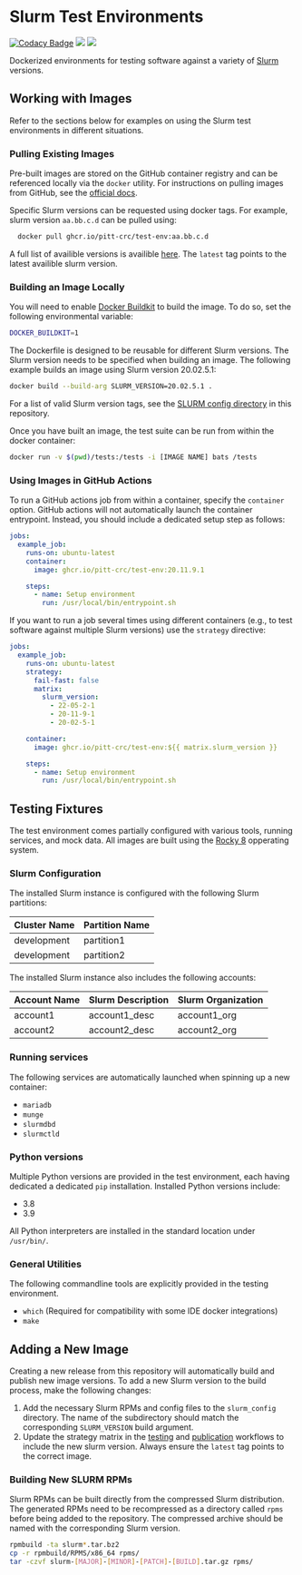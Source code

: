 # Slurm Test Environments

[![Codacy Badge](https://app.codacy.com/project/badge/Grade/86b83c73f89642dfad48f3a9ec1f0b66)](https://app.codacy.com/gh/pitt-crc/Slurm-Test-Environment/dashboard)
[![](https://github.com/pitt-crc/Slurm-Test-Environment/actions/workflows/DockerTest.yml/badge.svg)](https://github.com/pitt-crc/Slurm-Test-Environment/actions/workflows/DockerTest.yml)
[![](https://github.com/pitt-crc/Slurm-Test-Environment/actions/workflows/DockerPublish.yml/badge.svg)](https://github.com/pitt-crc/Slurm-Test-Environment/actions/workflows/DockerPublish.yml)

Dockerized environments for testing software against a variety of [Slurm](https://slurm.schedmd.com/overview.html) versions. 

## Working with Images

Refer to the sections below for examples on using the Slurm test environments in different situations.

### Pulling Existing Images

Pre-built images are stored on the GitHub container registry and can be referenced locally via the `docker` utility.
For instructions on pulling images from GitHub, see the [official docs](https://docs.github.com/en/packages/working-with-a-github-packages-registry/working-with-the-container-registry).

Specific Slurm versions can be requested using docker tags.
For example, slurm version `aa.bb.c.d` can be pulled using:

```bash
  docker pull ghcr.io/pitt-crc/test-env:aa.bb.c.d
```

A full list of availible versions is availible [here](https://github.com/pitt-crc/Slurm-Test-Environment/pkgs/container/test-env).
The `latest` tag points to the latest availible slurm version.

### Building an Image Locally

You will need to enable [Docker Buildkit](https://docs.docker.com/develop/develop-images/build_enhancements/) to build the image.
To do so, set the following environmental variable:

```bash
DOCKER_BUILDKIT=1
```

The Dockerfile is designed to be reusable for different Slurm versions.
The Slurm version needs to be specified when building an image.
The following example builds an image using Slurm version 20.02.5.1:

```bash
docker build --build-arg SLURM_VERSION=20.02.5.1 .
```

For a list of valid Slurm version tags, see the [SLURM config directory](https://github.com/pitt-crc/Slurm-Test-Environment/tree/latest/slurm_config) in this repository.

Once you have built an image, the test suite can be run from within the docker container:

```bash
docker run -v $(pwd)/tests:/tests -i [IMAGE NAME] bats /tests
```

### Using Images in GitHub Actions

To run a GitHub actions job from within a container, specify the `container` option.
GitHub actions will not automatically launch the container entrypoint.
Instead, you should include a dedicated setup step as follows:

```yaml
jobs:
  example_job:
    runs-on: ubuntu-latest
    container:
      image: ghcr.io/pitt-crc/test-env:20.11.9.1

    steps:
      - name: Setup environment
        run: /usr/local/bin/entrypoint.sh
```

If you want to run a job several times using different containers (e.g., to test software against multiple Slurm versions) use the `strategy` directive:

```yaml
jobs:
  example_job:
    runs-on: ubuntu-latest
    strategy:
      fail-fast: false
      matrix:
        slurm_version:
          - 22-05-2-1
          - 20-11-9-1
          - 20-02-5-1

    container:
      image: ghcr.io/pitt-crc/test-env:${{ matrix.slurm_version }}

    steps:
      - name: Setup environment
        run: /usr/local/bin/entrypoint.sh
```

## Testing Fixtures

The test environment comes partially configured with various tools, running services, and mock data.
All images are built using the [Rocky 8](https://hub.docker.com/_/rockylinux) opperating system.

### Slurm Configuration

The installed Slurm instance is configured with the following Slurm partitions:

| Cluster Name | Partition Name |
| ------------ | -------------- |
| development  | partition1     |
| development  | partition2     |

The installed Slurm instance also includes the following accounts:

| Account Name | Slurm Description | Slurm Organization |
| ------------ | ----------------- | ------------------ |
| account1     | account1_desc     | account1_org       |
| account2     | account2_desc     | account2_org       |

### Running services

The following services are automatically launched when spinning up a new container:

- `mariadb`
- `munge`
- `slurmdbd`
- `slurmctld`

### Python versions

Multiple Python versions are provided in the test environment, each having dedicated a dedicated `pip` installation.
Installed Python versions include:

- 3.8
- 3.9

All Python interpreters are installed in the standard location under `/usr/bin/`.

### General Utilities

The following commandline tools are explicitly provided in the testing environment.

- ``which`` (Required for compatibility with some IDE docker integrations)
- ``make``

## Adding a New Image

Creating a new release from this repository will automatically build and publish new image versions.
To add a new Slurm version to the build process, make the following changes:

1. Add the necessary Slurm RPMs and config files to the `slurm_config` directory.
   The name of the subdirectory should match the corresponding `SLURM_VERSION` build argument.
2. Update the strategy matrix in the
   [testing](https://github.com/pitt-crc/Slurm-Test-Environment/blob/latest/.github/workflows/DockerTest.yml)
   and [publication](https://github.com/pitt-crc/Slurm-Test-Environment/blob/latest/.github/workflows/DockerPublish.yml)
   workflows to include the new slurm version.
   Always ensure the `latest` tag points to the correct image.

### Building New SLURM RPMs

Slurm RPMs can be built directly from the compressed Slurm distribution.
The generated RPMs need to be recompressed as a directory called `rpms` before being added to the repository.
The compressed archive should be named with the corresponding Slurm version.

```bash
rpmbuild -ta slurm*.tar.bz2
cp -r rpmbuild/RPMS/x86_64 rpms/
tar -czvf slurm-[MAJOR]-[MINOR]-[PATCH]-[BUILD].tar.gz rpms/
```

